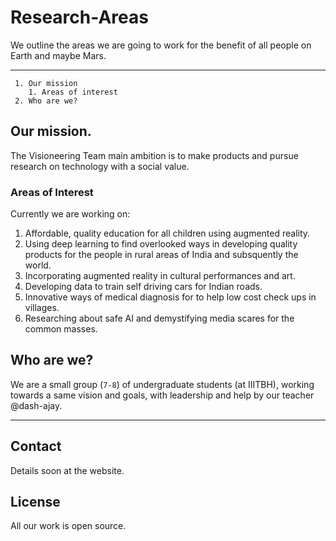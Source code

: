 # Research-Areas
We outline the areas we are going to work for the benefit of all people on Earth and maybe Mars.

---

```
 1. Our mission
 	1. Areas of interest
 2. Who are we?
```

## Our mission.

The Visioneering Team main ambition is to make products and pursue research on technology with a social value. 

### Areas of Interest

Currently we are working on: 

1. Affordable, quality education for all children using augmented reality.
2. Using deep learning to find overlooked ways in developing quality products for the people in rural areas of India and subsquently the world.
3. Incorporating augmented reality in cultural performances and art.
4. Developing data to train self driving cars for Indian roads.
5. Innovative ways of medical diagnosis for to help low cost check ups in villages.
6. Researching about safe AI and demystifying media scares for the common masses.


## Who are we?

We are a small group (`7-8`) of undergraduate students (at IIITBH), working towards a same vision and goals, with leadership and help by our teacher @dash-ajay.

---

## Contact

Details soon at the website.

## License
All our work is open source.
